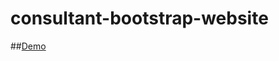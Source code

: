 # consultant-bootstrap-website
##[Demo](https://penababayev.github.io/consultant-bootstrap-website/)
